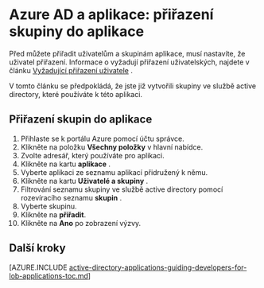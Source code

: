 <properties
    pageTitle="Azure AD a aplikace: přiřazení skupin aplikace | Microsoft Azure"
    description="Jak implementovat přiřazení skupiny pro Azure aplikace."
    services="active-directory"
    documentationCenter=""
    authors="IHenkel"
    manager="femila"
    editor=""/>

<tags
    ms.service="active-directory"
    ms.workload="identity"
    ms.tgt_pltfrm="na"
    ms.devlang="na"
    ms.topic="article"
    ms.date="12/03/2015"
    ms.author="inhenk"/>

# <a name="azure-ad-and-applications-assigning-groups-to-an-application"></a>Azure AD a aplikace: přiřazení skupiny do aplikace
Před můžete přiřadit uživatelům a skupinám aplikace, musí nastavíte, že uživatel přiřazení. Informace o vyžadují přiřazení uživatelských, najdete v článku [Vyžadující přiřazení uživatele](active-directory-applications-guiding-developers-requiring-user-assignment.md) .

V tomto článku se předpokládá, že jste již vytvořili skupiny ve službě active directory, které používáte k této aplikaci.

## <a name="assigning-groups-to-an-application"></a>Přiřazení skupin do aplikace
1. Přihlaste se k portálu Azure pomocí účtu správce.
2. Klikněte na položku **Všechny položky** v hlavní nabídce.
3. Zvolte adresář, který používáte pro aplikaci.
4. Klikněte na kartu **aplikace** .
5. Vyberte aplikaci ze seznamu aplikací přidružený k němu.
6. Klikněte na kartu **Uživatelé a skupiny** .
7. Filtrování seznamu skupiny ve službě active directory pomocí rozevíracího seznamu **skupin** .
8. Vyberte skupinu.
9. Klikněte na **přiřadit**.
10. Klikněte na **Ano** po zobrazení výzvy.

## <a name="next-steps"></a>Další kroky
[AZURE.INCLUDE [active-directory-applications-guiding-developers-for-lob-applications-toc.md](../../includes/active-directory-applications-guiding-developers-for-lob-applications-toc.md)]
